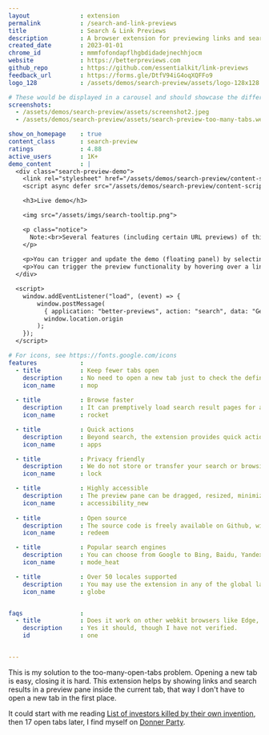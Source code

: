 ```yaml
---
layout              : extension
permalink           : /search-and-link-previews
title               : Search & Link Previews
description         : A browser extension for previewing links and search results without opening new tabs.
created_date        : 2023-01-01
chrome_id           : mmmfofondapflhgbdidadejnechhjocm
website             : https://betterpreviews.com
github_repo         : https://github.com/essentialkit/link-previews
feedback_url        : https://forms.gle/DtfV94iG4oqXQFFo9
logo_128            : /assets/demos/search-preview/assets/logo-128x128.png

# These would be displayed in a carousel and should showcase the different UIs of the extension.
screenshots:
  - /assets/demos/search-preview/assets/screenshot2.jpeg
  - /assets/demos/search-preview/assets/search-preview-too-many-tabs.webp

show_on_homepage    : true
content_class       : search-preview
ratings             : 4.88
active_users        : 1K+
demo_content        : |
  <div class="search-preview-demo">
    <link rel="stylesheet" href="/assets/demos/search-preview/content-script/content-script.css">
    <script async defer src="/assets/demos/search-preview/content-script/content-script.js"></script>

    <h3>Live demo</h3>

    <img src="/assets/imgs/search-tooltip.png">

    <p class="notice">
      Note:<br>Several features (including certain URL previews) of this extension may not work in this demo due to inability to access the relevant Chrome Extension APIs / UIs from a page context.        
    </p>
      
    <p>You can trigger and update the demo (floating panel) by selecting text and clicking "Search".</p>
    <p>You can trigger the preview functionality by hovering over a link like this <a href="https://en.wikipedia.org/wiki/ChatGPT">Wikipedia article on ChatGPT</a>.</p>
  </div> 

  <script>
    window.addEventListener("load", (event) => {
        window.postMessage(
          { application: "better-previews", action: "search", data: "Generative AI", mode: "demo" },
          window.location.origin
        );
    });
  </script>

# For icons, see https://fonts.google.com/icons
features            :
  - title           : Keep fewer tabs open
    description     : No need to open a new tab just to check the definition of <em>Floccinaucinihilipilification</em>. Highlight it and click "search".
    icon_name       : mop
    
  - title           : Browse faster
    description     : It can premptively load search result pages for an almost instantenous view of websites.
    icon_name       : rocket

  - title           : Quick actions
    description     : Beyond search, the extension provides quick actions like "copy" and "email" based on the selection context
    icon_name       : apps

  - title           : Privacy friendly
    description     : We do not store or transfer your search or browsing history. What happens in your browser stays in your browser.
    icon_name       : lock

  - title           : Highly accessible
    description     : The preview pane can be dragged, resized, minimized, expanded into a full tab and a whole lot more. 
    icon_name       : accessibility_new
  
  - title           : Open source
    description     : The source code is freely available on Github, with how-to-use instructions. No ads, no sign-ups, no bs.
    icon_name       : redeem

  - title           : Popular search engines
    description     : You can choose from Google to Bing, Baidu, Yandex, Yahoo, DuckDuckGo and Ecosia.
    icon_name       : mode_heat

  - title           : Over 50 locales supported
    description     : You may use the extension in any of the global languages supported by Chrome.
    icon_name       : globe


faqs                :
  - title           : Does it work on other webkit browsers like Edge, Opera, Brave?
    description     : Yes it should, though I have not verified.
    id              : one


---
```


This is my solution to the too-many-open-tabs problem. Opening a new tab is easy, closing it is hard. This extension helps by showing links and search results in a preview pane inside the current tab, that way I don't have to open a new tab in the first place.

It could start with me reading [List of investors killed by their own invention](https://en.wikipedia.org/wiki/List_of_inventors_killed_by_their_own_invention), then 17 open tabs later, I find myself on [Donner Party](https://en.wikipedia.org/wiki/Donner_Party). 